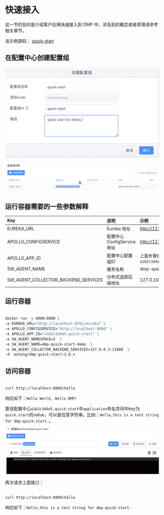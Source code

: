 # 快速接入

这一节的目的是介绍客户应用快速接入到 DMP 中，涉及到的概念或者原理请参考相关章节。

该示例源码： [quick-start](https://github.com/DaoCloud-Labs/DMP-Demo/tree/master/quick-start)

## 在配置中心创建配置组

![apollo-01](img/apollo-01.png)

![apollo-02](img/apollo-02.png)

## 运行容器需要的一些参数解释

| Key | 说明 | 示例 |
|:---|:---|:---|
| EUREKA_URL | Eureka 地址 | http://127.0.10.1:8761/eureka |
| APOLLO_CONFIGSERVICE | 配置中心ConfigService地址|http://127.0.10.2:8080 |
| APOLLO_APP_ID | 配置中心配置组ID| 上面步骤创建的：`a1b2c3d4e5.quick-start`|
| SW_AGENT_NAME |服务名称|dmp-quick-start-demo|
| SW_AGENT_COLLECTOR_BACKEND_SERVICES | 分布式追踪后端地址 |127.0.10.3:11800 |


## 运行容器

```bash

docker run -p 8080:8080 \
-e EUREKA_URL="http://localhost:8761/eureka" \
-e APOLLO_CONFIGSERVICE="http://localhost:8080" \
-e APOLLO_APP_ID="a1b2c3d4e5.quick-start" \
-e SW_AGENT_NAMESPACE=2  \
-e SW_AGENT_NAME=dmp-quick-start-demo  \
-e SW_AGENT_COLLECTOR_BACKEND_SERVICES=127.0.0.1:11800  \
-d  wutang/dmp-quick-start:2.0.x

```

## 访问容器

```bash

curl http://localhost:8080/hello

```

响应如下：`Hello World, Hello DMP!`

更改配置中心`a1b2c3d4e5.quick-start`中`application`命名空间中key为`quick.start`的value，可以是任意字符串。比如：`Hello,this is a test string for dmp-quick-start.`。

![apollo-03](img/apollo-03.png)

再次请求上面接口：

```bash

curl http://localhost:8080/hello

```

响应如下：`Hello,this is a test string for dmp-quick-start.`



